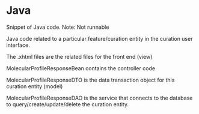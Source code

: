 # Java
Snippet of Java code. Note: Not runnable

Java code related to a particular feature/curation entity in the curation user interface. 

The .xhtml files are the related files for the front end (view)

MolecularProfileResponseBean contains the controller code

MolecularProfileResponseDTO is the data transaction object for this curation entity (model)

MolecularProfileResponseDAO is the service that connects to the database to query/create/update/delete the curation entity.

